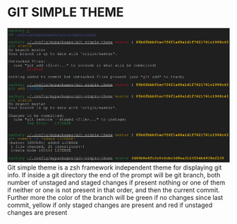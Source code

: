 # GIT SIMPLE THEME
![A demonstration](./demonstration.png)
Git simple theme is a zsh framework independent theme for displaying git info. If inside a git directory the end of the prompt will be git branch, both number of unstaged and staged changes if present nothing or one of them if neither or one is not present in that order, and then the current commit. Further more the color of the branch will be green if no changes since last commit, yellow if only staged changes are present and red if unstaged changes are present

